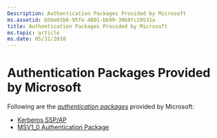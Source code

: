 ```yaml
---
Description: Authentication Packages Provided by Microsoft
ms.assetid: b5be01b6-95fe-4801-bb99-30b8fc29531a
title: Authentication Packages Provided by Microsoft
ms.topic: article
ms.date: 05/31/2018
---
```


# Authentication Packages Provided by Microsoft

Following are the [*authentication packages*](https://docs.microsoft.com/windows/desktop/SecGloss/a-gly) provided by Microsoft:

-   [Kerberos SSP/AP](kerberos-ssp-ap.md)
-   [MSV1\_0 Authentication Package](msv1-0-authentication-package.md)

 

 



